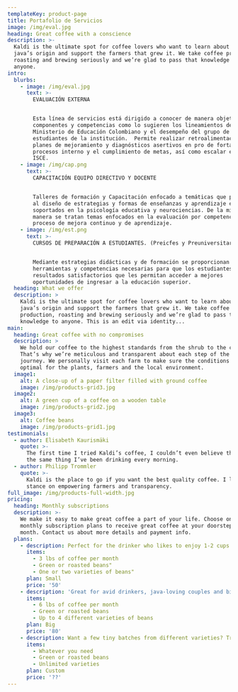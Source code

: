 ```yaml
---
templateKey: product-page
title: Portafolio de Servicios
image: /img/eval.jpg
heading: Great coffee with a conscience
description: >-
  Kaldi is the ultimate spot for coffee lovers who want to learn about their
  java’s origin and support the farmers that grew it. We take coffee production,
  roasting and brewing seriously and we’re glad to pass that knowledge to
  anyone.
intro:
  blurbs:
    - image: /img/eval.jpg
      text: >-
        EVALUACIÓN EXTERNA


        Esta línea de servicios está dirigido a conocer de manera objetiva los
        componentes y competencias como lo sugieren los lineamientos del
        Ministerio de Educación Colombiano y el desempeño del grupo de
        estudiantes de la institución.  Permite realizar retroalimentación,
        planes de mejoramiento y diagnósticos asertivos en pro de fortalecer los
        procesos interno y el cumplimiento de metas, así como escalar en el
        ISCE.
    - image: /img/cap.png
      text: >-
        CAPACITACIÓN EQUIPO DIRECTIVO Y DOCENTE


        Talleres de formación y Capacitación enfocado a temáticas que propenden
        al diseño de estrategias y formas de enseñanzas y aprendizaje efectivos,
        soportados en la psicología educativa y neurociencias. De la misma
        manera se tratan temas enfocados en la evaluación por competencias como
        proceso de mejora continuo y de aprendizaje. 
    - image: /img/est.png
      text: >-
        CURSOS DE PREPARACIÓN A ESTUDIANTES. (Preicfes y Preuniversitarios)


        Mediante estrategias didácticas y de formación se proporcionan las
        herramientas y competencias necesarias para que los estudiantes obtengan
        resultados satisfactorios que les permitan acceder a mejores
        oportunidades de ingresar a la educación superior.
  heading: What we offer
  description: >
    Kaldi is the ultimate spot for coffee lovers who want to learn about their
    java’s origin and support the farmers that grew it. We take coffee
    production, roasting and brewing seriously and we’re glad to pass that
    knowledge to anyone. This is an edit via identity...
main:
  heading: Great coffee with no compromises
  description: >
    We hold our coffee to the highest standards from the shrub to the cup.
    That’s why we’re meticulous and transparent about each step of the coffee’s
    journey. We personally visit each farm to make sure the conditions are
    optimal for the plants, farmers and the local environment.
  image1:
    alt: A close-up of a paper filter filled with ground coffee
    image: /img/products-grid3.jpg
  image2:
    alt: A green cup of a coffee on a wooden table
    image: /img/products-grid2.jpg
  image3:
    alt: Coffee beans
    image: /img/products-grid1.jpg
testimonials:
  - author: Elisabeth Kaurismäki
    quote: >-
      The first time I tried Kaldi’s coffee, I couldn’t even believe that was
      the same thing I’ve been drinking every morning.
  - author: Philipp Trommler
    quote: >-
      Kaldi is the place to go if you want the best quality coffee. I love their
      stance on empowering farmers and transparency.
full_image: /img/products-full-width.jpg
pricing:
  heading: Monthly subscriptions
  description: >-
    We make it easy to make great coffee a part of your life. Choose one of our
    monthly subscription plans to receive great coffee at your doorstep each
    month. Contact us about more details and payment info.
  plans:
    - description: Perfect for the drinker who likes to enjoy 1-2 cups per day.
      items:
        - 3 lbs of coffee per month
        - Green or roasted beans"
        - One or two varieties of beans"
      plan: Small
      price: '50'
    - description: 'Great for avid drinkers, java-loving couples and bigger crowds'
      items:
        - 6 lbs of coffee per month
        - Green or roasted beans
        - Up to 4 different varieties of beans
      plan: Big
      price: '80'
    - description: Want a few tiny batches from different varieties? Try our custom plan
      items:
        - Whatever you need
        - Green or roasted beans
        - Unlimited varieties
      plan: Custom
      price: '??'
---
```


